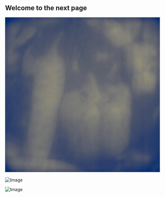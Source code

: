 ## Welcome to the next page
![Image](/2021-02-08/peppers/mlem/mlem.005.jpg)

![Image](/2021-02-08/peppers/mlem/*.jpg)

![Image](/2021-02-16/gpu/peppers/*.png)